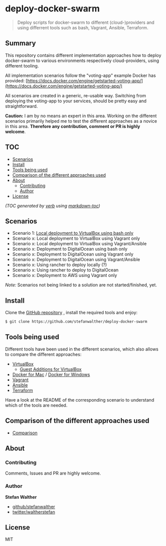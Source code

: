 # deploy-docker-swarm

> Deploy scripts for docker-swarm to different (cloud-)providers and using differrent tools such as bash, Vagrant, Ansible, Terraform.

## Summary
This repository contains different implementation approaches how to deploy docker-swarm to various environments respectively cloud-providers, using different tooling.

All implementation scenarios follow the "voting-app" example Docker has provided: [https://docs.docker.com/engine/getstarted-voting-app/](https://docs.docker.com/engine/getstarted-voting-app/) 

All scenarios are created in a generic, re-usable way. Switching from deploying the voting-app to your services, should be pretty easy and straightforward.

**Caution:**
I am by no means an expert in this area. Working on the different scenarios primarily helped me to test the different approaches as a novice in this area. **Therefore any contribution, comment or PR is highly welcome**.

## TOC

- [Scenarios](#scenarios)
- [Install](#install)
- [Tools being used](#tools-being-used)
- [Comparison of the different approaches used](#comparison-of-the-different-approaches-used)
- [About](#about)
  * [Contributing](#contributing)
  * [Author](#author)
- [License](#license)

_(TOC generated by [verb](https://github.com/verbose/verb) using [markdown-toc](https://github.com/jonschlinkert/markdown-toc))_

## Scenarios

- Scenario 1: [Local deployment to VirtualBox using bash only](./local-bash)
- Scenario x: Local deployment to VirtualBox using Vagrant only
- Scenario x: Local deployment to VirtualBox using Vagrant/Ansible 
- Scenario x: Deployment to DigitalOcean using bash only
- Scenario x: Deployment to DigitalOcean using Vagrant only
- Scenario x: Deployment to DigitalOcean using Vagrant/Ansible
- Scenario x: Using rancher to deploy locally (?)
- Scenario x: Using rancher to deploy to DigitalOcean
- Scenario x: Deployment to AWS using Vagrant only

_Note:_ Scenarios not being linked to a solution are not started/finished, yet.

## Install

Clone the [GitHub repository](https://github.com/stefanwalther/deploy-docker-swarm) , install the required tools and enjoy:

```sh
$ git clone https://github.com/stefanwalther/deploy-docker-swarm
```

## Tools being used

Different tools have been used in the different scenarios, which also allows to compare the different approaches:
 
- [VirtualBox](https://www.virtualbox.org/)
  - [Guest Additions for VirtualBox](https://docs.oracle.com/cd/E36500_01/E36502/html/qs-guest-additions.html)
- [Docker for Mac](https://docs.docker.com/docker-for-mac/) / [Docker for Windows](https://docs.docker.com/docker-for-windows/)
- [Vagrant](https://www.vagrantup.com/)
- [Ansible](https://www.ansible.com/)
- [Terraform](https://www.terraform.io/)

Have a look at the README of the corresponding scenario to understand which of the tools are needed.

## Comparison of the different approaches used

- [Comparison](docs/comparison.md)

## About

### Contributing
Comments, Issues and PR are highly welcome.

### Author
**Stefan Walther**

* [github/stefanwalther](https://github.com/stefanwalther)
* [twitter/waltherstefan](http://twitter.com/waltherstefan)

## License
MIT

